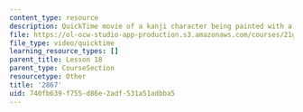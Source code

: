 ```yaml
---
content_type: resource
description: QuickTime movie of a kanji character being painted with a brush.
file: https://ol-ocw-studio-app-production.s3.amazonaws.com/courses/21g-504-japanese-iv-spring-2009/740fb639f755d86e2adf531a51adbba5_2867.mov
file_type: video/quicktime
learning_resource_types: []
parent_title: Lesson 18
parent_type: CourseSection
resourcetype: Other
title: '2867'
uid: 740fb639-f755-d86e-2adf-531a51adbba5
---
```

